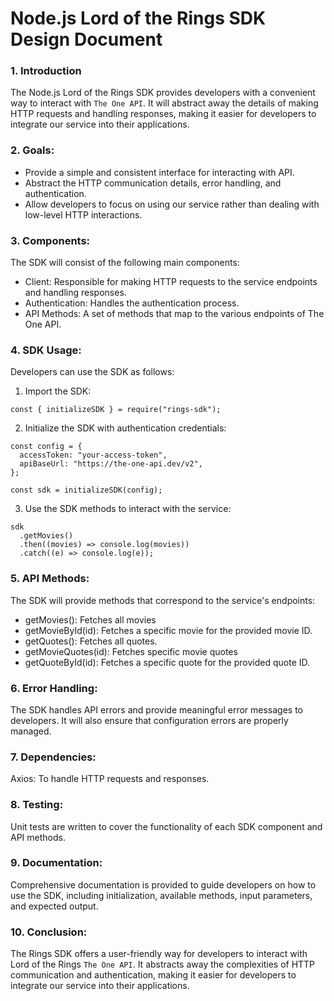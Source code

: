 # Node.js Lord of the Rings SDK Design Document

### 1. Introduction

The Node.js Lord of the Rings SDK provides developers with a convenient way to interact with `The One API`. It will abstract away the details of making HTTP requests and handling responses, making it easier for developers to integrate our service into their applications.

### 2. Goals:

- Provide a simple and consistent interface for interacting with API.
- Abstract the HTTP communication details, error handling, and authentication.
- Allow developers to focus on using our service rather than dealing with low-level HTTP interactions.

### 3. Components:

The SDK will consist of the following main components:

- Client: Responsible for making HTTP requests to the service endpoints and handling responses.
- Authentication: Handles the authentication process.
- API Methods: A set of methods that map to the various endpoints of The One API.

### 4. SDK Usage:

Developers can use the SDK as follows:

1. Import the SDK:

```
const { initializeSDK } = require("rings-sdk");
```

2. Initialize the SDK with authentication credentials:

```
const config = {
  accessToken: "your-access-token",
  apiBaseUrl: "https://the-one-api.dev/v2",
};

const sdk = initializeSDK(config);
```

3. Use the SDK methods to interact with the service:

```
sdk
  .getMovies()
  .then((movies) => console.log(movies))
  .catch((e) => console.log(e));
```

### 5. API Methods:

The SDK will provide methods that correspond to the service's endpoints:

- getMovies(): Fetches all movies
- getMovieById(id): Fetches a specific movie for the provided movie ID.
- getQuotes(): Fetches all quotes.
- getMovieQuotes(id): Fetches specific movie quotes
- getQuoteById(id): Fetches a specific quote for the provided quote ID.

### 6. Error Handling:

The SDK handles API errors and provide meaningful error messages to developers. It will also ensure that configuration errors are properly managed.

### 7. Dependencies:

Axios: To handle HTTP requests and responses.

### 8. Testing:

Unit tests are written to cover the functionality of each SDK component and API methods.

### 9. Documentation:

Comprehensive documentation is provided to guide developers on how to use the SDK, including initialization, available methods, input parameters, and expected output.

### 10. Conclusion:

The Rings SDK offers a user-friendly way for developers to interact with Lord of the Rings `The One API`. It abstracts away the complexities of HTTP communication and authentication, making it easier for developers to integrate our service into their applications.
